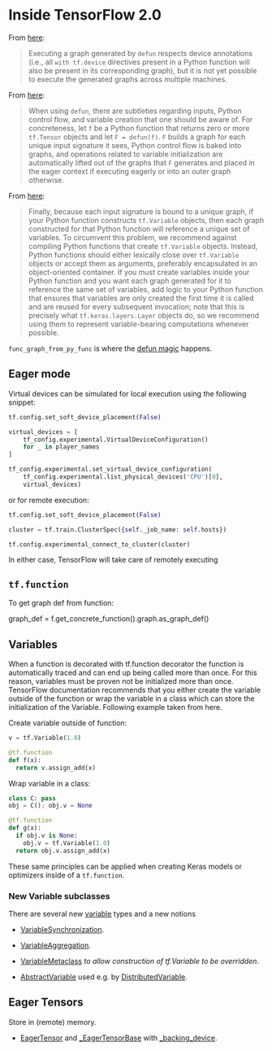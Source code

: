 
# Inside TensorFlow 2.0

From [here](https://github.com/tensorflow/tensorflow/blob/v2.0.0/tensorflow/python/eager/function.py#L2224-L2227):

> Executing a graph generated by `defun` respects device annotations (i.e., all `with tf.device` directives present in a Python function will also be present in its corresponding graph), but it is not yet possible to execute the generated graphs across multiple machines.

From [here](https://github.com/tensorflow/tensorflow/blob/v2.0.0/tensorflow/python/eager/function.py#L2289-L2296):

> When using `defun`, there are subtleties regarding inputs, Python control flow, and variable creation that one should be aware of. For concreteness, let `f` be a Python function that returns zero or more `tf.Tensor` objects and let `F = defun(f)`. `F` builds a graph for each unique input signature it sees, Python control flow is baked into graphs, and operations related to variable initialization are automatically lifted out of the graphs that `F` generates and placed in the eager context if executing eagerly or into an outer graph otherwise.

From [here](https://github.com/tensorflow/tensorflow/blob/v2.0.0/tensorflow/python/eager/function.py#L2474-L2486):

> Finally, because each input signature is bound to a unique graph, if your Python function constructs `tf.Variable` objects, then each graph constructed for that Python function will reference a unique set of variables. To circumvent this problem, we recommend against compiling Python functions that create `tf.Variable` objects. Instead, Python functions should either lexically close over `tf.Variable` objects or accept them as arguments, preferably encapsulated in an object-oriented container. If you must create variables inside your Python function and you want each graph generated for it to reference the same set of variables, add logic to your Python function that ensures that variables are only created the first time it is called and are reused for every subsequent invocation; note that this is precisely what `tf.keras.layers.Layer` objects do, so we recommend using them to represent variable-bearing computations whenever possible.

`func_graph_from_py_func` is where the [defun magic](https://github.com/tensorflow/tensorflow/blob/v2.0.0/tensorflow/python/framework/func_graph.py#L915) happens.

## Eager mode


Virtual devices can be simulated for local execution using the following snippet:

```python
tf.config.set_soft_device_placement(False)

virtual_devices = [
    tf_config.experimental.VirtualDeviceConfiguration()
    for _ in player_names
]

tf_config.experimental.set_virtual_device_configuration(
    tf_config.experimental.list_physical_devices('CPU')[0],
    virtual_devices)
```

or for remote execution:

```python
tf.config.set_soft_device_placement(False)

cluster = tf.train.ClusterSpec({self._job_name: self.hosts})

tf.config.experimental_connect_to_cluster(cluster)
```

In either case, TensorFlow will take care of remotely executing 


## `tf.function`

To get graph def from function:

graph_def = f.get_concrete_function().graph.as_graph_def()

## Variables

When a function is decorated with tf.function decorator the function is automatically traced and can end up being called more than once. For this reason, variables must be proven not be initialized more than once. TensorFlow documentation recommends that you either create the variable outside of the function or wrap the variable in a class which can store the initialization of the Variable. Following example taken from here.

Create variable outside of function:

```python
v = tf.Variable(1.0)

@tf.function
def f(x):
  return v.assign_add(x)
```

Wrap variable in a class:

```python
class C: pass
obj = C(); obj.v = None

@tf.function
def g(x):
  if obj.v is None:
    obj.v = tf.Variable(1.0)
  return obj.v.assign_add(x)
```

These same principles can be applied when creating Keras models or optimizers inside of a `tf.function`.

### New Variable subclasses

There are several new [variable](https://github.com/tensorflow/tensorflow/blob/v2.0.0/tensorflow/python/ops/variables.py) types and a new notions

- [VariableSynchronization](https://github.com/tensorflow/tensorflow/blob/v2.0.0/tensorflow/python/ops/variables.py#L71).

- [VariableAggregation](https://github.com/tensorflow/tensorflow/blob/v2.0.0/tensorflow/python/ops/variables.py#L93).

- [VariableMetaclass](https://github.com/tensorflow/tensorflow/blob/v2.0.0/tensorflow/python/ops/variables.py#L177) *to allow construction of tf.Variable to be overridden*.

- [AbstractVariable](https://github.com/tensorflow/tensorflow/blob/v2.0.0/tensorflow/python/ops/variables.py#L3389) used e.g. by [DistributedVariable](https://github.com/tensorflow/tensorflow/blob/v2.0.0/tensorflow/python/distribute/values.py#L597).

## Eager Tensors

Store in (remote) memory.

- [EagerTensor](https://github.com/tensorflow/tensorflow/blob/v2.0.0/tensorflow/python/framework/ops.py#L1121) and [_EagerTensorBase](https://github.com/tensorflow/tensorflow/blob/v2.0.0/tensorflow/python/framework/ops.py#L855) with [_backing_device](https://github.com/tensorflow/tensorflow/blob/v2.0.0/tensorflow/python/framework/ops.py#L937-L945).
